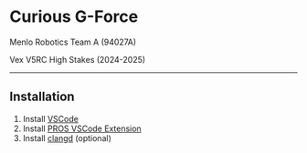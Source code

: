 # Curious G-Force
Menlo Robotics Team A (94027A)

Vex V5RC High Stakes (2024-2025)

---

## Installation
1. Install [VSCode](https://code.visualstudio.com/)
2. Install [PROS VSCode Extension](https://marketplace.visualstudio.com/items?itemName=sigbots.pros)
3. Install [clangd](https://marketplace.visualstudio.com/items?itemName=llvm-vs-code-extensions.vscode-clangd) (optional)
